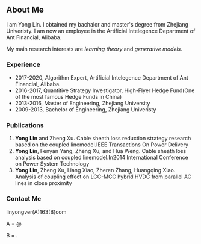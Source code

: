 ## About Me

I am Yong Lin. I obtained my bachalor and master's degree from Zhejiang Univeristy. I am now an employee in the Artificial Intelegence Department of Ant Financial, Alibaba.

My main research interests are *learning theory* and *generative models*.

### Experience
* 2017-2020, Algorithm Expert, Artificial Intelegence Department of Ant Financial, Alibaba.
* 2016-2017, Quantitive Strategy Investigator, High-Flyer Hedge Fund(One of the most famous Hedge Funds in China)
* 2013-2016, Master of Engineering, Zhejiang University 
* 2009-2013, Bachelor of Engineering, Zhejiang Univeristy

### Publications
1. **Yong Lin** and Zheng Xu. Cable sheath loss reduction strategy research based on the coupled linemodel.IEEE Transactions On Power Delivery
2. **Yong Lin**, Fenyan Yang, Zheng Xu, and Hua Weng. Cable sheath loss analysis based on coupled linemodel.In2014 International Conference on Power System Technology
3. **Yong Lin**, Zheng Xu, Liang Xiao, Zheren Zhang, Huangqing Xiao. Analysis of coupling effect on LCC-MCC hybrid HVDC from parallel AC lines in close proximity

### Contact Me
linyongver(A)163(B)com

A = @

B = .
